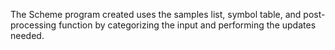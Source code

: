 The Scheme program created uses the samples list, symbol table, and post-processing function 
by categorizing the input and performing the updates needed. 
